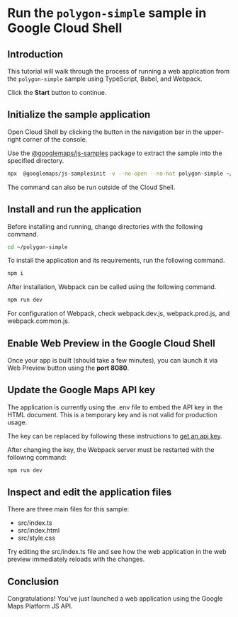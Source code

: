 # Run the `polygon-simple` sample in Google Cloud Shell

<walkthrough-tutorial-duration duration="10"/>

## Introduction

This tutorial will walk through the process of running a web application from
the `polygon-simple` sample using TypeScript, Babel, and Webpack.

Click the **Start** button to continue.

## Initialize the sample application

Open Cloud Shell by clicking the
<walkthrough-cloud-shell-icon></walkthrough-cloud-shell-icon> button in the
navigation bar in the upper-right corner of the console.

Use the [@googlemaps/js-samples](https://www.npmjs.com/package/@googlemaps/js-samples) package to 
extract the sample into the specified directory.

```bash
npx  @googlemaps/js-samplesinit -v --no-open --no-hot polygon-simple ~/polygon-simple
```

The command can also be run outside of the Cloud Shell.

## Install and run the application

Before installing and running, change directories with the following command.

```bash
cd ~/polygon-simple
```

To install the application and its requirements, run the following command.

```bash
npm i
```

After installation, Webpack can be called using the following command.

```bash
npm run dev
```

For configuration of Webpack, check
<walkthrough-editor-open-file filePath="polygon-simple/webpack.dev.js">webpack.dev.js</walkthrough-editor-open-file>,
<walkthrough-editor-open-file filePath="polygon-simple/webpack.prod.js">webpack.prod.js</walkthrough-editor-open-file>,
and
<walkthrough-editor-open-file filePath="polygon-simple/webpack.common.js">webpack.common.js</walkthrough-editor-open-file>.

## Enable Web Preview in the Google Cloud Shell

Once your app is built (should take a few minutes), you can launch it via
<walkthrough-spotlight-pointer target="cloudshell" spotlightId="devshell-web-preview-button">Web
Preview button</walkthrough-spotlight-pointer> using the **port 8080**.

## Update the Google Maps API key

The application is currently using the
<walkthrough-editor-open-file filePath="polygon-simple/.env">.env</walkthrough-editor-open-file>
file to embed the API key in the HTML document. This is a temporary key and is
not valid for production usage.

The key can be replaced by following these instructions to
[get an api key](https://developers.google.com/maps/documentation/javascript/get-api-key).

After changing the key, the Webpack server must be restarted with the following
command:

```bash
npm run dev
```

## Inspect and edit the application files

There are three main files for this sample:

*   <walkthrough-editor-open-file filePath="polygon-simple/src/index.ts">src/index.ts</walkthrough-editor-open-file>
*   <walkthrough-editor-open-file filePath="polygon-simple/src/index.html">src/index.html</walkthrough-editor-open-file>
*   <walkthrough-editor-open-file filePath="polygon-simple/src/style.css">src/style.css</walkthrough-editor-open-file>

Try editing the <walkthrough-editor-open-file filePath="polygon-simple/src/index.ts">src/index.ts</walkthrough-editor-open-file> file and see how the web application in the web preview immediately reloads with the changes.

## Conclusion

<walkthrough-conclusion-trophy></walkthrough-conclusion-trophy>

Congratulations! You've just launched a web application using the Google Maps
Platform JS API.
